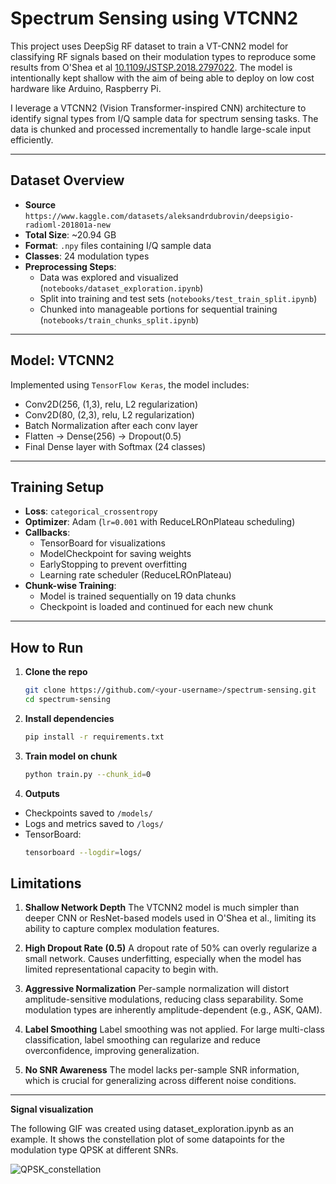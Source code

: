 # Spectrum Sensing using VTCNN2

This project uses DeepSig RF dataset to train a VT-CNN2 model for classifying RF signals based on their modulation types to reproduce some results from O'Shea et al [10.1109/JSTSP.2018.2797022](https://ieeexplore.ieee.org/abstract/document/8267032). The model is intentionally kept shallow with the aim of being able to deploy on low cost hardware like Arduino, Raspberry Pi.

I leverage a VTCNN2 (Vision Transformer-inspired CNN) architecture to identify signal types from I/Q sample data for spectrum sensing tasks. The data is chunked and processed incrementally to handle large-scale input efficiently.

---

## Dataset Overview
- **Source** `https://www.kaggle.com/datasets/aleksandrdubrovin/deepsigio-radioml-201801a-new`
- **Total Size**: ~20.94 GB
- **Format**: `.npy` files containing I/Q sample data
- **Classes**: 24 modulation types
- **Preprocessing Steps**:
  - Data was explored and visualized (`notebooks/dataset_exploration.ipynb`)
  - Split into training and test sets (`notebooks/test_train_split.ipynb`)
  - Chunked into manageable portions for sequential training (`notebooks/train_chunks_split.ipynb`)

---

## Model: VTCNN2

Implemented using `TensorFlow Keras`, the model includes:

- Conv2D(256, (1,3), relu, L2 regularization)
- Conv2D(80, (2,3), relu, L2 regularization)
- Batch Normalization after each conv layer
- Flatten → Dense(256) → Dropout(0.5)
- Final Dense layer with Softmax (24 classes)

---

## Training Setup

- **Loss**: `categorical_crossentropy`
- **Optimizer**: Adam (`lr=0.001` with ReduceLROnPlateau scheduling)
- **Callbacks**:
  - TensorBoard for visualizations
  - ModelCheckpoint for saving weights
  - EarlyStopping to prevent overfitting
  - Learning rate scheduler (ReduceLROnPlateau)
- **Chunk-wise Training**:
  - Model is trained sequentially on 19 data chunks
  - Checkpoint is loaded and continued for each new chunk

---

## How to Run

1. **Clone the repo**
   ```bash
   git clone https://github.com/<your-username>/spectrum-sensing.git
   cd spectrum-sensing

2. **Install dependencies**
   ```bash
   pip install -r requirements.txt

3. **Train model on chunk**
   ```bash
   python train.py --chunk_id=0
3. **Outputs**
- Checkpoints saved to `/models/`
- Logs and metrics saved to `/logs/`
- TensorBoard:
  ```bash
  tensorboard --logdir=logs/

## Limitations

1. **Shallow Network Depth**
   The VTCNN2 model is much simpler than deeper CNN or ResNet-based models used in O'Shea et al., limiting its ability to capture complex modulation features.

2. **High Dropout Rate (0.5)**
   A dropout rate of 50% can overly regularize a small network. Causes underfitting, especially when the model has limited representational capacity to begin with.

3. **Aggressive Normalization**
   Per-sample normalization will distort amplitude-sensitive modulations, reducing class separability. Some modulation types are inherently amplitude-dependent (e.g., ASK, QAM).

4. **Label Smoothing**
   Label smoothing was not applied. For large multi-class classification, label smoothing can regularize and reduce overconfidence, improving generalization.

5. **No SNR Awareness**
   The model lacks per-sample SNR information, which is crucial for generalizing across different noise conditions.

---

**Signal visualization**

The following GIF was created using dataset_exploration.ipynb as an example. It shows the constellation plot of some datapoints for the modulation type QPSK at different SNRs.

![QPSK_constellation](https://github.com/user-attachments/assets/6c3ce6d8-1255-4e07-9ff4-d4504c3e140a)

